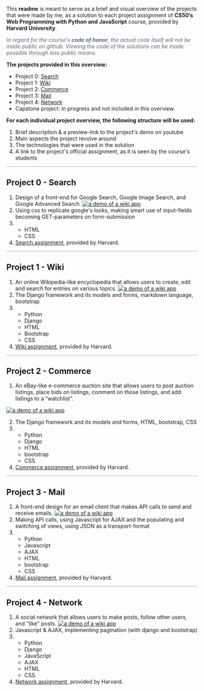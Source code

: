 This **readme** is meant to serve as a brief and visual overview of the projects that were made by me, as a solution to each project assignment of **CS50’s Web Programming with Python and JavaScript** course, provided by **Harvard University**. 

<span style="color: #5F6974; font-style: italic">In regard for the course's __*code of honor*__, the actual code itself will not be made public on github. Viewing the code of the solutions can be made possible through less public means.</span>

**The projects provided in this overview:**
* Project 0: [Search](#search)
* Project 1: [Wiki](#wiki)
* Project 2: [Commerce](#commerce)
* Project 3: [Mail](#mail)
* Project 4: [Network](#network)
* Capstone project: in progress and not included in this overview.

**For each individual project overview, the following structure will be used:**
1. Brief description & a preview-link to the project's demo on youtube
2. Main aspects the project revolve around
3. The technologies that were used in the solution
4. A link to the project's official assignment, as it is seen by the course's students

<div style="border-bottom: 1px solid #ADADAD;">
</div>

<h2 id="search">Project 0 - Search</h2>

1. Design of a front-end for Google Search, Google Image Search, and Google Advanced Search.
[![a demo of a wiki app](http://img.youtube.com/vi/9GpWIUJW97E/0.jpg)](https://www.youtube.com/watch?v=9GpWIUJW97E "CS50W Project 0 - Search | Web Programming with Python and JavaScript")
2. Using css to replicate google's looks, making smart use of input-fields becoming GET-parameters on form-submission
3. * HTML
   * CSS
4. [Search assignment](https://cs50.harvard.edu/web/2020/projects/0/search/), provided by Harvard.

<div style="border-bottom: 1px solid #ADADAD;">
</div>

<h2 id="wiki">Project 1 - Wiki</h2>

1. An online Wikipedia-like encyclopedia that allows users to create, edit and search for entries on various topics.
[![a demo of a wiki app](http://img.youtube.com/vi/t_FKFZ3Xt_0/0.jpg)](https://www.youtube.com/watch?v=t_FKFZ3Xt_0 "CS50W Project 1 - Wiki")
3. The Django framework and its models and forms, markdown language, bootstrap
2. * Python
   * Django
   * HTML
   * Bootstrap
   * CSS
4. [Wiki assignment](https://cs50.harvard.edu/web/2020/projects/1/wiki/), provided by Harvard.

<div style="border-bottom: 1px solid #ADADAD;">
</div>

<h2 id="commerce">Project 2 - Commerce</h2>

1. An eBay-like e-commerce auction site that allows users to post auction listings, place bids on listings, comment on those listings, and add listings to a “watchlist”.

  [![a demo of a wiki app](http://img.youtube.com/vi/UX2rSODht-8/0.jpg)](https://www.youtube.com/watch?v=UX2rSODht-8 "CS50 Web | Project 2 - Commerce")

2. The Django framework and its models and forms, HTML, bootstrap, CSS
3. * Python
   * Django
   * HTML
   * bootstrap
   * CSS
4. [Commerce assignment](https://cs50.harvard.edu/web/2020/projects/2/commerce/), provided by Harvard.

<div style="border-bottom: 1px solid #ADADAD;">
</div>

<h2 id="mail">Project 3 - Mail</h2>

1. A front-end design for an email client that makes API calls to send and receive emails.
[![a demo of a wiki app](http://img.youtube.com/vi/_PS5bXFijz4/0.jpg)](https://www.youtube.com/watch?v=_PS5bXFijz4 "CS50W Project 3 - Mail")
3. Making API calls, using Javascript for AJAX and the populating and switching of views, using JSON as a transport-format
2. * Python
   * Javascript
   * AJAX
   * HTML
   * bootstrap
   * CSS
4. [Mail assignment](https://cs50.harvard.edu/web/2020/projects/3/mail/), provided by Harvard.

<div style="border-bottom: 1px solid #ADADAD;">
</div>

<h2 id="network">Project 4 - Network</h2>

1. A social network that allows users to make posts, follow other users, and "like" posts.
[![a demo of a wiki app](http://img.youtube.com/vi/NCHKfeToU2g/0.jpg)](https://www.youtube.com/watch?v=NCHKfeToU2g "CS50W Project 4 - Network")
3. Javascript & AJAX, implementing pagination (with django and bootstrap)
2. * Python
   * Django
   * JavaScript
   * AJAX
   * HTML
   * CSS
4. [Network assignment](https://cs50.harvard.edu/web/2020/projects/4/network/), provided by Harvard.
